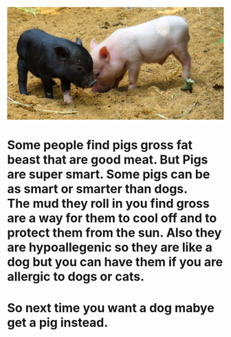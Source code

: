 <html>
  <head>
  <title> Pigs are the cutest  </title>
  </head>
  <body>
  <img src="pigs-thumbnail.jpg"> 
  <h1> Some people find pigs gross fat beast that are good meat. But Pigs are super smart. Some pigs can be as smart or smarter than dogs.<br> The mud they roll in you find gross are a way for them to cool off and to protect them from the sun. Also they are hypoallegenic so they are like a dog but you can have them if you are allergic to dogs or cats. </h1>
    <h1> So next time you want a dog mabye get a pig instead.</h2>
 <img src="">
 </body>
</html>
